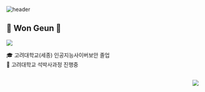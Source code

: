 ![header](https://capsule-render.vercel.app/api?type=Venom&color=auto&height=300&section=header&text=Perspective&fontSize=90)
  
## 👋  Won Geun 👋  
  

<a href="https://hits.seeyoufarm.com"><img src="https://hits.seeyoufarm.com/api/count/incr/badge.svg?url=https%3A%2F%2Fgithub.com%2FpersShins&count_bg=%2379C83D&title_bg=%23555555&icon=&icon_color=%23E7E7E7&title=hits&edge_flat=false"/></a>                      
  

  🎓 고려대학교(세종) 인공지능사이버보안 졸업                                                             
  🔎  고려대학교 석박사과정 진행중

  <br>
 
<img align="right" src="https://github-readme-stats.vercel.app/api/top-langs/?username=PersShins&layout=compact&hide=javascript,css,scss&theme=dracula&langs_count=8"/>
